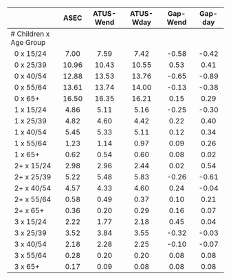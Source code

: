 
|                      |         ASEC |    ATUS-Wend |    ATUS-Wday |     Gap-Wend |      Gap-day |
| -------------------- | :----------: | :----------: | :----------: | :----------: | :----------: |
| # Children x Age Group |              |              |              |              |              |
| &nbsp;&nbsp;0 x 15/24 |         7.00 |         7.59 |         7.42 |        -0.58 |        -0.42 |
| &nbsp;&nbsp;0 x 25/39 |        10.96 |        10.43 |        10.55 |         0.53 |         0.41 |
| &nbsp;&nbsp;0 x 40/54 |        12.88 |        13.53 |        13.76 |        -0.65 |        -0.89 |
| &nbsp;&nbsp;0 x 55/64 |        13.61 |        13.74 |        14.00 |        -0.13 |        -0.38 |
| &nbsp;&nbsp;0 x 65+  |        16.50 |        16.35 |        16.21 |         0.15 |         0.29 |
| &nbsp;&nbsp;1 x 15/24 |         4.86 |         5.11 |         5.16 |        -0.25 |        -0.30 |
| &nbsp;&nbsp;1 x 25/39 |         4.82 |         4.60 |         4.42 |         0.22 |         0.40 |
| &nbsp;&nbsp;1 x 40/54 |         5.45 |         5.33 |         5.11 |         0.12 |         0.34 |
| &nbsp;&nbsp;1 x 55/64 |         1.23 |         1.14 |         0.97 |         0.09 |         0.26 |
| &nbsp;&nbsp;1 x 65+  |         0.62 |         0.54 |         0.60 |         0.08 |         0.02 |
| &nbsp;&nbsp;2+ x 15/24 |         2.98 |         2.96 |         2.44 |         0.02 |         0.54 |
| &nbsp;&nbsp;2+ x 25/39 |         5.22 |         5.48 |         5.83 |        -0.26 |        -0.61 |
| &nbsp;&nbsp;2+ x 40/54 |         4.57 |         4.33 |         4.60 |         0.24 |        -0.04 |
| &nbsp;&nbsp;2+ x 55/64 |         0.58 |         0.49 |         0.37 |         0.10 |         0.21 |
| &nbsp;&nbsp;2+ x 65+ |         0.36 |         0.20 |         0.29 |         0.16 |         0.07 |
| &nbsp;&nbsp;3 x 15/24 |         2.22 |         1.77 |         2.18 |         0.45 |         0.04 |
| &nbsp;&nbsp;3 x 25/39 |         3.52 |         3.84 |         3.55 |        -0.32 |        -0.03 |
| &nbsp;&nbsp;3 x 40/54 |         2.18 |         2.28 |         2.25 |        -0.10 |        -0.07 |
| &nbsp;&nbsp;3 x 55/64 |         0.28 |         0.20 |         0.20 |         0.08 |         0.08 |
| &nbsp;&nbsp;3 x 65+  |         0.17 |         0.09 |         0.08 |         0.08 |         0.08 |


